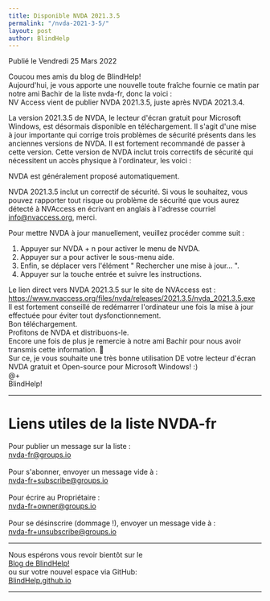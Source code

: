 ```yaml
---
title: Disponible NVDA 2021.3.5
permalink: "/nvda-2021-3-5/"
layout: post
author: BlindHelp
---
```


<footer>Publié le Vendredi 25 Mars 2022</footer>


Coucou mes amis du blog de BlindHelp!    
Aujourd'hui, je vous apporte une nouvelle toute fraîche fournie ce matin par notre ami Bachir de la liste nvda-fr, donc la voici :    
NV Access vient de publier NVDA 2021.3.5, juste après NVDA 2021.3.4.

La version 2021.3.5 de NVDA, le lecteur d'écran gratuit pour Microsoft Windows, est désormais disponible en téléchargement. Il s'agit d'une mise à jour importante qui corrige trois problèmes de sécurité présents dans les anciennes versions de NVDA. Il est fortement recommandé de passer à cette version. Cette version de NVDA inclut trois correctifs de sécurité qui nécessitent un accès physique à l'ordinateur, les voici :

NVDA est généralement proposé automatiquement.

NVDA 2021.3.5 inclut un correctif de sécurité. Si vous le souhaitez, vous pouvez rapporter tout risque ou problème de sécurité que vous aurez détecté à NVAccess en écrivant en anglais à l'adresse courriel info@nvaccess.org, merci.

Pour mettre NVDA à jour manuellement, veuillez procéder comme suit :    


1. Appuyer sur NVDA + n pour activer le menu de NVDA.
2. Appuyer sur a pour activer le sous-menu aide.
3. Enfin, se déplacer vers l'élément " Rechercher une mise à jour... ".
4. Appuyer sur la touche entrée et suivre les instructions.


Le lien direct vers NVDA 2021.3.5 sur le site de NVAccess est : <https://www.nvaccess.org/files/nvda/releases/2021.3.5/nvda_2021.3.5.exe>    
Il est fortement conseillé de redémarrer l'ordinateur une fois la mise à jour effectuée pour éviter tout dysfonctionnement.    
Bon téléchargement.    
Profitons de NVDA et distribuons-le.    
Encore une fois de plus je remercie à notre ami Bachir pour nous avoir transmis cette information. 🤝    
Sur ce, je vous souhaite une très bonne utilisation DE votre lecteur d'écran NVDA gratuit et Open-source pour Microsoft Windows! :)    
@+    
BlindHelp!    

---

# Liens utiles de la liste NVDA-fr #

Pour publier un message sur la liste :    
[nvda-fr@groups.io](mailto:nvda-fr@groups.io)    
<br>
Pour s'abonner, envoyer un message vide à :    
[nvda-fr+subscribe@groups.io](mailto:nvda-fr+subscribe@groups.io)    
<br>
Pour écrire au Propriétaire :    
[nvda-fr+owner@groups.io](mailto:nvda-fr+owner@groups.io)    
<br>
Pour se désinscrire (dommage !), envoyer un message vide à :    
[nvda-fr+unsubscribe@groups.io](mailto:nvda-fr+unsubscribe@groups.io)    

---

Nous espérons vous revoir bientôt sur le      
[Blog de BlindHelp!](http://blindhelp.blogspot.fr/)                    
ou sur  votre nouvel espace via GitHub:                     
[BlindHelp.github.io](https://blindhelp.github.io)                    

---
